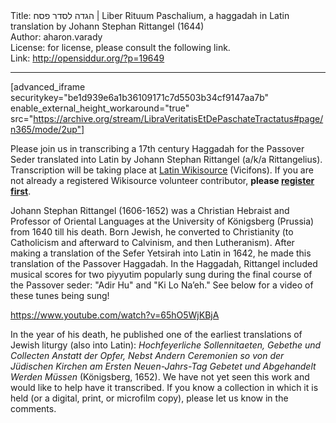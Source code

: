 <html>
<head></head>
<body>
Title: הגדה לסדר פסח | Liber Rituum Paschalium, a haggadah in Latin translation by Johann Stephan Rittangel (1644)<br />
Author: aharon.varady<br />
License: for license, please consult the following link.<br />
Link: <a href="http://opensiddur.org/?p=19649">http://opensiddur.org/?p=19649</a>
<p />
<hr />

<style type="text/css" media="all">.printfriendly {display: none!important;}</style>

[advanced_iframe securitykey="be1d939e6a1b36109171c7d5503b34cf9147aa7b" enable_external_height_workaround="true" src="https://archive.org/stream/LibraVeritatisEtDePaschateTractatus#page/n365/mode/2up"]

<div class="english">
Please join us in transcribing a 17th century Haggadah for the Passover Seder translated into Latin by Johann Stephan Rittangel (a/k/a Rittangelius). Transcription will be taking place at <a href="https://la.wikisource.org/wiki/Liber:Liber_Rituum_Paschalium.pdf">Latin Wikisource</a> (Vicifons). If you are not already a registered Wikisource volunteer contributor, <strong>please <a href="https://la.wikisource.org/w/index.php?title=Specialis:Rationem_creare&returnto=Liber:Liber+Rituum+Paschalium.pdf&uselang=en&campaign=loginCTA">register first</a></strong>.

Johann Stephan Rittangel (1606-1652) was a Christian Hebraist and Professor of Oriental Languages at the University of Königsberg (Prussia) from 1640 till his death. Born Jewish, he converted to Christianity (to Catholicism and afterward to Calvinism, and then Lutheranism). After making a translation of the Sefer Yetsirah into Latin in 1642, he made this translation of the Passover Haggadah. In the Haggadah, Rittangel included musical scores for two piyyutim popularly sung during the final course of the Passover seder: "Adir Hu" and "Ki Lo Na’eh." See below for a video of these tunes being sung!

https://www.youtube.com/watch?v=65hO5WjKBjA

In the year of his death, he published one of the earliest translations of Jewish liturgy (also into Latin): <em>Hochfeyerliche Sollennitaeten, Gebethe und Collecten Anstatt der Opfer, Nebst Andern Ceremonien so von der Jüdischen Kirchen am Ersten Neuen-Jahrs-Tag Gebetet und Abgehandelt Werden Müssen</em> (Königsberg, 1652). We have not yet seen this work and would like to help have it transcribed. If you know a collection in which it is held (or a digital, print, or microfilm copy), please let us know in the comments.
</div>
</body>
</html>